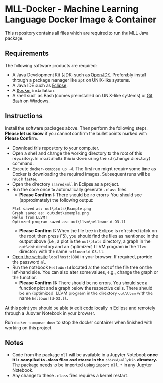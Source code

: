 # MLL-Docker - Machine Learning Language Docker Image & Container

This repository contains all files which are required to run the MLL Java package.

## Requirements

The following software products are required:

- A Java Development Kit (JDK) such as [OpenJDK](https://jdk.java.net/21/). Preferably install through a package manager like `apt` on UNIX-like systems.
- A Java IDE such as [Eclipse](https://eclipseide.org/).
- A [Docker](https://www.docker.com/products/docker-desktop/) installation.
- A shell such as Bash (comes preinstalled on UNIX-like systems) or [Git Bash](https://git-scm.com/download/win) on Windows.

## Instructions

Install the software packages above. Then perform the following steps. **Please let us know** if you cannot confirm the
bullet points marked with **Please Confirm**.

- Download this repository to your computer.
- Open a shell and change the working directory to the root of this repository. In most shells this is done
  using the `cd` (change directory) command.
- Execute `docker-compose up -d`. The first run might require some time as Docker is downloading the required images. 
  Subsequent runs will be much faster.
- Open the directory `shared/mll` in Eclipse as a project.
- Run the code once to automatically generate `.class` files.
  - **Please Confirm I:** There should be no erorrs. You should see (approximately) the following output:
  ```
  Plot saved as: out\plots\Example.png
  Graph saved as: out\dot\example.png
  Hello from LLVM!
  Optimzed program saved as: out\llvm\helloworld-O3.ll
  ```
  - **Please Confirm II:** When the file tree in Eclipse is refreshed (click on the root, then press <kbd>F5</kbd>), you should find the files
    as mentioned in the output above (i.e., a plot in the `out\plots` directory, a graph in the `out\dot` directory and an (optimized) LLVM
    program in the `llvm` directory with the name `helloworld-O3.ll`.
- [Open the website](http://localhost:8888/lab/tree/HelloWorld.ipynb) `localhost:8888` in your browser. If required, provide the password `ml`.
- Run the notebook `HelloWorld` located at the root of the file tree on the left-hand side. You can also alter some values, e.g., change the
  graph or the function.
  - **Please Confirm III:** There should be no errors. You should see a function plot and a graph below the respective cells. There should
    be an (optimized) LLVM program in the directory `out\llvm` with the name `helloworld-O3.ll`.

At this point you should be able to edit code locally in Eclipse and remotely through a [Jupyter Notebook](https://jupyter.org/)
in your browser.

Run `docker-compose down` to stop the docker container when finished with working on this project.

## Notes

- Code from the package `mll` will be available in a Jupyter Notebook **once it
  is compiled to .class files and stored in the** `shared/mll/bin`
  **directory.** The package needs to be imported using `import mll.*` in any
  Jupyter Notebook.
- Any change to these `.class` files requires a kernel restart.

